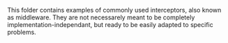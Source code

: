 This folder contains examples of commonly used interceptors, also known as
middleware. They are not necessarely meant to be completely
implementation-independant, but ready to be easily adapted to specific
problems.

